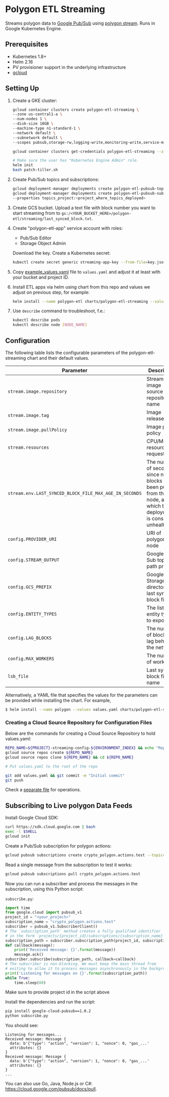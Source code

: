 # Polygon ETL Streaming

Streams polygon data to [Google Pub/Sub](https://cloud.google.com/pubsub) using
[polygon stream](https://github.com/blockchain-etl/polygon-etl/tree/develop/docs/commands.md#stream).
Runs in Google Kubernetes Engine.

## Prerequisites

- Kubernetes 1.8+
- Helm 2.16
- PV provisioner support in the underlying infrastructure
- [gcloud](https://cloud.google.com/sdk/install)

## Setting Up

1. Create a GKE cluster:

   ```bash
   gcloud container clusters create polygon-etl-streaming \
   --zone us-central1-a \
   --num-nodes 1 \
   --disk-size 10GB \
   --machine-type n1-standard-1 \
   --network default \
   --subnetwork default \
   --scopes pubsub,storage-rw,logging-write,monitoring-write,service-management,service-control,trace

   gcloud container clusters get-credentials polygon-etl-streaming --zone us-central1-a

   # Make sure the user has "Kubernetes Engine Admin" role.
   helm init
   bash patch-tiller.sh
   ```

2. Create Pub/Sub topics and subscriptions:

   ```bash
   gcloud deployment-manager deployments create polygon-etl-pubsub-topics-0 --template deployment_manager_pubsub_topics.py
   gcloud deployment-manager deployments create polygon-etl-pubsub-subscriptions-0 --template deployment_manager_pubsub_subscriptions.py \
   --properties topics_project:<project_where_topics_deployed>
   ```

3. Create GCS bucket. Upload a text file with block number you want to start streaming from to
   `gs:/<YOUR_BUCKET_HERE>/polygon-etl/streaming/last_synced_block.txt`.

4. Create "polygon-etl-app" service account with roles:

   - Pub/Sub Editor
   - Storage Object Admin

   Download the key. Create a Kubernetes secret:

   ```bash
   kubectl create secret generic streaming-app-key --from-file=key.json=$HOME/Downloads/key.json
   ```

5. Copy [example_values.yaml](example_values.yaml) file to `values.yaml` and adjust it at least with
   your bucket and project ID.

6. Install ETL apps via helm using chart from this repo and values we adjust on previous step, for example:

   ```bash
   helm install --name polygon-etl charts/polygon-etl-streaming --values values.yaml
   ```

7. Use `describe` command to troubleshoot, f.e.:

   ```bash
   kubectl describe pods
   kubectl describe node [NODE_NAME]
   ```

## Configuration

The following table lists the configurable parameters of the polygon-etl-streaming chart and their default values.

| Parameter                                              | Description                                                                                                               | Default                                         |
| ------------------------------------------------------ | ------------------------------------------------------------------------------------------------------------------------- | ----------------------------------------------- |
| `stream.image.repository`                              | Stream image source repository name                                                                                       | `blockchainetl/polygon-etl`                     |
| `stream.image.tag`                                     | Image release tag                                                                                                         | `1.0.2`                                         |
| `stream.image.pullPolicy`                              | Image pull policy                                                                                                         | `IfNotPresent`                                  |
| `stream.resources`                                     | CPU/Memory resource request/limit                                                                                         | `100m/128Mi, 350m/512Mi`                        |
| `stream.env.LAST_SYNCED_BLOCK_FILE_MAX_AGE_IN_SECONDS` | The number of seconds since new blocks have been pulled from the node, after which the deployment is considered unhealthy | `600`                                           |
| `config.PROVIDER_URI`                                  | URI of polygon node                                                                                                       | `grpcs://api.mainnet.polygon.one:443`           |
| `config.STREAM_OUTPUT`                                 | Google Pub Sub topic path prefix                                                                                          | `projects/<your-project>/topics/crypto_polygon` |
| `config.GCS_PREFIX`                                    | Google Storage directory of last synced block file                                                                        | `gs://<your-bucket>/polygon-etl/streaming`      |
| `config.ENTITY_TYPES`                                  | The list of entity types to export                                                                                        | ``                                              |
| `config.LAG_BLOCKS`                                    | The number of blocks to lag behind the network                                                                            | `10`                                            |
| `config.MAX_WORKERS`                                   | The number of workers                                                                                                     | `4`                                             |
| `lsb_file`                                             | Last synced block file name                                                                                               | `last_synced_block.txt`                         |

Alternatively, a YAML file that specifies the values for the parameters can be provided while installing the chart. For example,

```bash
$ helm install --name polygon --values values.yaml charts/polygon-etl-streaming
```

### Creating a Cloud Source Repository for Configuration Files

Below are the commands for creating a Cloud Source Repository to hold values.yaml:

```bash
REPO_NAME=${PROJECT}-streaming-config-${ENVIRONMENT_INDEX} && echo "Repo name ${REPO_NAME}"
gcloud source repos create ${REPO_NAME}
gcloud source repos clone ${REPO_NAME} && cd ${REPO_NAME}

# Put values.yaml to the root of the repo

git add values.yaml && git commit -m "Initial commit"
git push
```

Check a [separate file](ops.md) for operations.

## Subscribing to Live polygon Data Feeds

Install Google Cloud SDK:

```bash
curl https://sdk.cloud.google.com | bash
exec -l $SHELL
gcloud init
```

Create a Pub/Sub subscription for polygon actions:

```bash
gcloud pubsub subscriptions create crypto_polygon.actions.test --topic=crypto_polygon.actions --topic-project=public-data-finance
```

Read a single message from the subscription to test it works:

```bash
gcloud pubsub subscriptions pull crypto_polygon.actions.test
```

Now you can run a subscriber and process the messages in the subscription, using this Python script:

`subscribe.py`:

```python
import time
from google.cloud import pubsub_v1
project_id = "<your_project>"
subscription_name = "crypto_polygon.actions.test"
subscriber = pubsub_v1.SubscriberClient()
# The `subscription_path` method creates a fully qualified identifier
# in the form `projects/{project_id}/subscriptions/{subscription_name}`
subscription_path = subscriber.subscription_path(project_id, subscription_name)
def callback(message):
    print('Received message: {}'.format(message))
    message.ack()
subscriber.subscribe(subscription_path, callback=callback)
# The subscriber is non-blocking. We must keep the main thread from
# exiting to allow it to process messages asynchronously in the background.
print('Listening for messages on {}'.format(subscription_path))
while True:
    time.sleep(60)
```

Make sure to provide project id in the script above

Install the dependencies and run the script:

```bash
pip install google-cloud-pubsub==1.0.2
python subscribe.py
```

You should see:

```
Listening for messages...
Received message: Message {
  data: b'{"type": "action", "version": 1, "nonce": 0, "gas_...'
  attributes: {}
}
Received message: Message {
  data: b'{"type": "action", "version": 1, "nonce": 0, "gas_...'
  attributes: {}
}
...
```

You can also use Go, Java, Node.js or C#: https://cloud.google.com/pubsub/docs/pull.
